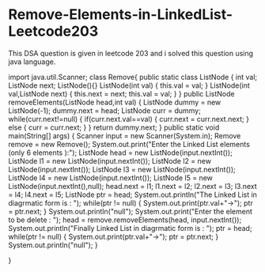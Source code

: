 # Remove-Elements-in-LinkedList-Leetcode203
This DSA question is given in leetcode 203 and  i solved this question using java language.

import java.util.Scanner;
class Remove{
    public static class ListNode
    {
        int val;
        ListNode next;
        ListNode(){}
        ListNode(int val)
        {
            this.val = val;
        }
        ListNode(int val,ListNode next)
        {
            this.next = next;
            this.val = val;
        }
    }
    public ListNode removeElements(ListNode head,int val)
    {
        ListNode dummy = new ListNode(-1);
        dummy.next = head;
        ListNode curr = dummy;
        while(curr.next!=null)
        {
            if(curr.next.val==val)
            {
                curr.next = curr.next.next;
            }
            else
            {
                curr = curr.next;
            }
        }
        return dummy.next;
    }
    public static void main(String[] args) {
        Scanner input = new Scanner(System.in);
        Remove remove = new Remove();
        System.out.print("Enter the Linked List elements (only 6 elements ):");
        ListNode head = new ListNode(input.nextInt());
        ListNode l1 = new ListNode(input.nextInt());
        ListNode l2 = new ListNode(input.nextInt());
        ListNode l3 = new ListNode(input.nextInt());
        ListNode l4 = new ListNode(input.nextInt());
        ListNode l5 = new ListNode(input.nextInt(),null);
        head.next = l1;
        l1.next = l2;
        l2.next = l3;
        l3.next = l4;
        l4.next = l5;
        ListNode ptr = head;
        System.out.println("The Linked List in diagrmatic form is : ");
        while(ptr != null)
        {
            System.out.print(ptr.val+"->");
            ptr = ptr.next;
        }
        System.out.println("null");
        System.out.print("Enter the element to be delete : ");
        head = remove.removeElements(head, input.nextInt());
        System.out.println("Finally Linked List in diagrmatic form is : ");
        ptr = head;
        while(ptr != null)
        {
            System.out.print(ptr.val+"->");
            ptr = ptr.next;
        }
        System.out.println("null");
    }
    
}

